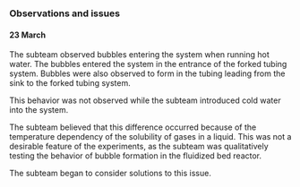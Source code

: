 ### Observations and issues
#### 23 March

The subteam observed bubbles entering the system when running hot water. The bubbles entered the system in the entrance of the forked tubing system. Bubbles were also observed to form in the tubing leading from the sink to the forked tubing system.

This behavior was not observed while the subteam introduced cold water into the system.

The subteam believed that this difference occurred because of the temperature dependency of the solubility of gases in a liquid. This was not a desirable feature of the experiments, as the subteam was qualitatively testing the behavior of bubble formation in the fluidized bed reactor.

The subteam began to consider solutions to this issue.
